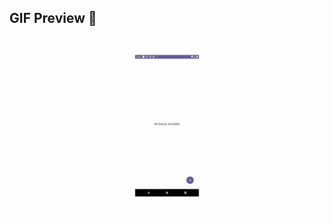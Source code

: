 ## GIF Preview 👀
<img src="https://github.com/mx1105/RoomDBDemo/blob/master/media/demo.gif" width="750" alt="Animated GIF Preview"/>
 <br />

